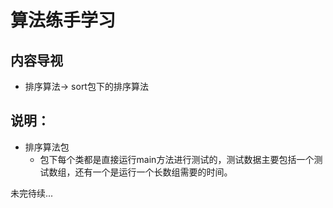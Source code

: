 # 算法练手学习
## 内容导视
* 排序算法-> sort包下的排序算法

## 说明：
* 排序算法包
  * 包下每个类都是直接运行main方法进行测试的，测试数据主要包括一个测试数组，还有一个是运行一个长数组需要的时间。

未完待续...
